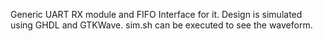 Generic UART RX module and FIFO Interface for it. Design is simulated using GHDL and GTKWave. sim.sh can be executed to see the waveform.
